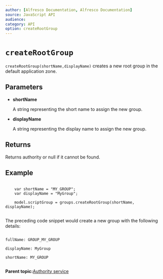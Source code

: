 ```yaml
---
author: [Alfresco Documentation, Alfresco Documentation]
source: JavaScript API
audience: 
category: API
option: createRootGroup
---
```


# `createRootGroup`

`createRootGroup(shortName,displayName)` creates a new root group in the default application zone.

## Parameters

-   **shortName**

    A string representing the short name to assign the new group.

-   **displayName**

    A string representing the display name to assign the new group.


## Returns

Returns authority or null if it cannot be found.

## Example

```

    var shortName = "MY_GROUP";
    var displayName = "MyGroup";

    model.scriptGroup = groups.createRootGroup(shortName, displayName);        
      
```

The preceding code snippet would create a new group with the following details:

```

fullName: GROUP_MY_GROUP

displayName: MyGroup

shortName: MY_GROUP        
      
```

**Parent topic:**[Authority service](../references/API-JS-AuthorityService.md)

